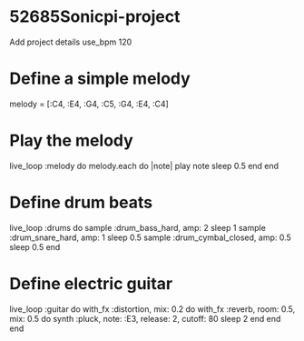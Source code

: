 # 52685Sonicpi-project
Add project details
use_bpm 120

# Define a simple melody
melody = [:C4, :E4, :G4, :C5, :G4, :E4, :C4]

# Play the melody
live_loop :melody do
  melody.each do |note|
    play note
    sleep 0.5
  end
end

# Define drum beats
live_loop :drums do
  sample :drum_bass_hard, amp: 2
  sleep 1
  sample :drum_snare_hard, amp: 1
  sleep 0.5
  sample :drum_cymbal_closed, amp: 0.5
  sleep 0.5
end

# Define electric guitar
live_loop :guitar do
  with_fx :distortion, mix: 0.2 do
    with_fx :reverb, room: 0.5, mix: 0.5 do
      synth :pluck, note: :E3, release: 2, cutoff: 80
      sleep 2
    end
  end
end
